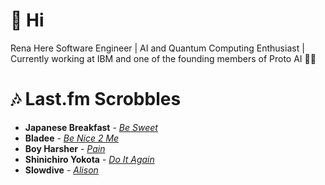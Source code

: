 # 👋 Hi

Rena Here
Software Engineer | AI and Quantum Computing Enthusiast | Currently working at IBM and one of the founding members of Proto AI 🤖💪

# 🎶 Last.fm Scrobbles

- **Japanese Breakfast** - *[Be Sweet](https://www.last.fm/music/Japanese+Breakfast/_/Be+Sweet)*
- **Bladee** - *[Be Nice 2 Me](https://www.last.fm/music/Bladee/_/Be+Nice+2+Me)*
- **Boy Harsher** - *[Pain](https://www.last.fm/music/Boy+Harsher/_/Pain)*
- **Shinichiro Yokota** - *[Do It Again](https://www.last.fm/music/Shinichiro+Yokota/_/Do+It+Again)*
- **Slowdive** - *[Alison](https://www.last.fm/music/Slowdive/_/Alison)*
